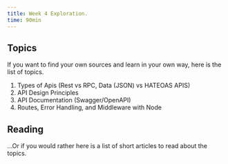 ```yaml
---
title: Week 4 Exploration.
time: 90min
---
```


## Topics

If you want to find your own sources and learn in your own way, here is the list of topics.

1. Types of Apis (Rest vs RPC, Data (JSON) vs HATEOAS APIS)
2. API Design Principles
3. API Documentation (Swagger/OpenAPI)
4. Routes, Error Handling, and Middleware with Node

## Reading

...Or if you would rather here is a list of short articles to read about the topics.